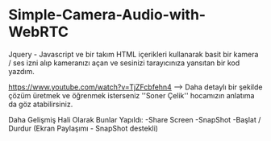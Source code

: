 # Simple-Camera-Audio-with-WebRTC
Jquery - Javascript ve bir takım HTML içerikleri kullanarak basit bir kamera / ses izni alıp kameranızı açan ve sesinizi tarayıcınıza yansıtan bir kod yazdım.


https://www.youtube.com/watch?v=TjZFcbfehn4 --> Daha detaylı bir şekilde çözüm üretmek ve öğrenmek isterseniz ''Soner Çelik'' hocamızın anlatıma da göz atabilirsiniz.

Daha Gelişmiş Hali Olarak Bunlar Yapıldı: 
  -Share Screen
  -SnapShot
  -Başlat / Durdur (Ekran Paylaşımı - SnapShot destekli)
